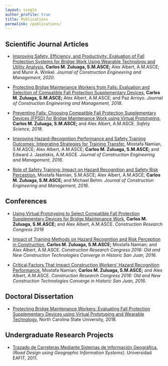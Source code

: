 ```yaml
---
layout: single
author_profile: true
title: Publications
permalink: /publications/
---
```

## Scientific Journal Articles 
- [Improving Safety, Efficiency, and Productivity: Evaluation of Fall Protection Systems for Bridge Work Using Wearable Technology and Utility Analysis.](https://doi.org/10.1061/(ASCE)CO.1943-7862.0001764) <b>Carlos M. Zuluaga, S.M.ASCE;</b> Alex Albert, A.M.ASCE; and Munir A. Winkel. <i>Journal of Construction Engineering and Management, 2020</i>.

- [Protecting Bridge Maintenance Workers from Falls: Evaluation and Selection of Compatible Fall Protection Supplementary Devices.](https://doi.org/10.1061/(ASCE)CO.1943-7862.0001529) <b>Carlos M. Zuluaga, S.M.ASCE;</b> Alex Albert, A.M.ASCE; and Paz Arroyo. <i>Journal of Construction Engineering and Management, 2018</i>.

- [Preventing Falls: Choosing Compatible Fall Protection Supplementary Devices (FPSD) for Bridge Maintenance Work using Virtual Prototyping.](https://doi.org/10.1016/j.ssci.2017.08.006) <b>Carlos M. Zuluaga, S.M.ASCE;</b> and Alex Albert, A.M.ASCE. <i>Safety Science, 2018</i>.

- [Improving Hazard-Recognition Performance and Safety Training Outcomes: Integrating Strategies for Training Transfer.](http://ascelibrary.org/doi/abs/10.1061/%28ASCE%29CO.1943-7862.0001160) Mostafa Namian, S.M.ASCE; Alex Albert, A.M.ASCE; <b>Carlos M. Zuluaga, S.M.ASCE;</b> and Edward J. Jaselskis, A.M.ASCE. <i>Journal of Construction Engineering and Management, 2016</i>.

- [Role of Safety Training: Impact on Hazard Recognition and Safety Risk Perception.](http://ascelibrary.org/doi/abs/10.1061/%28ASCE%29CO.1943-7862.0001198) Mostafa Namian, S.M.ASCE; Alex Albert, A.M.ASCE; <b>Carlos M. Zuluaga, S.M.ASCE;</b> and Michael Behm. <i>Journal of Construction Engineering and Management, 2016</i>.

## Conferences
- [Using Virtual Prototyping to Select Compatible Fall Protection Supplementary Devices for Bridge Maintenance Work.](https://doi.org/10.1061/9780784481288.010) <b>Carlos M. Zuluaga, S.M.ASCE;</b> and Alex Albert, A.M.ASCE. <i>Construction Research Congress 2018</i>

- [Impact of Training Methods on Hazard Recognition and Risk Perception in Construction.](http://ascelibrary.org/doi/abs/10.1061/9780784479827.285) <b>Carlos M. Zuluaga, S.M.ASCE;</b> Mostafa Namian; and Alex Albert, A.M.ASCE. <i>Construction Research Congress 2016: Old and New Construction Technologies Converge in Historic San Juan, 2016</i>.

- [Critical Factors That Impact Construction Workers’ Hazard Recognition Performance.](http://ascelibrary.org/doi/abs/10.1061/9780784479827.275) Mostafa Namian; <b>Carlos M. Zuluaga, S.M.ASCE;</b> and Alex Albert, A.M.ASCE.
<i>Construction Research Congress 2016: Old and New Construction Technologies Converge in Historic San Juan, 2016</i>.

## Doctoral Dissertation
- [ Protecting Bridge Maintenance Workers: Evaluating Fall Protection Supplementary Devices using Virtual Prototyping and Wearable Technology.](http://www.lib.ncsu.edu/resolver/1840.20/35645) North Carolina State University, 2018.
## Undergraduate Research Projects

- [Trazado de Carreteras Mediante Sistemas de Información Geográfica.](https://repository.eafit.edu.co/handle/10784/5447#.WI6XO_krJhE) <i>(Road Design using Geographic Information Systems)</i>. Universidad EAFIT, 2011.
